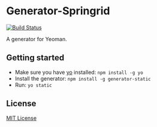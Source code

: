 # Generator-Springrid
[![Build Status](https://secure.travis-ci.org/mmcgahan/generator-springrid.png?branch=master)](https://travis-ci.org/mmcgahan/generator-springrid)

A generator for Yeoman.

## Getting started
- Make sure you have [yo](https://github.com/yeoman/yo) installed:
    `npm install -g yo`
- Install the generator: `npm install -g generator-static`
- Run: `yo static`

## License
[MIT License](http://en.wikipedia.org/wiki/MIT_License)
